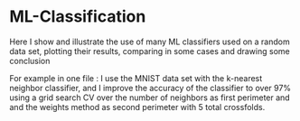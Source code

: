 # ML-Classification
Here I show and illustrate the use of many ML classifiers used on a random data set, plotting their results, comparing in some cases and drawing some conclusion

For example in one file : I use the MNIST data set with the k-nearest neighbor classifier, and I improve the accuracy of the classifier to over 97% using a grid search CV over the number of neighbors as first perimeter and and the weights method as second perimeter with 5 total crossfolds.

